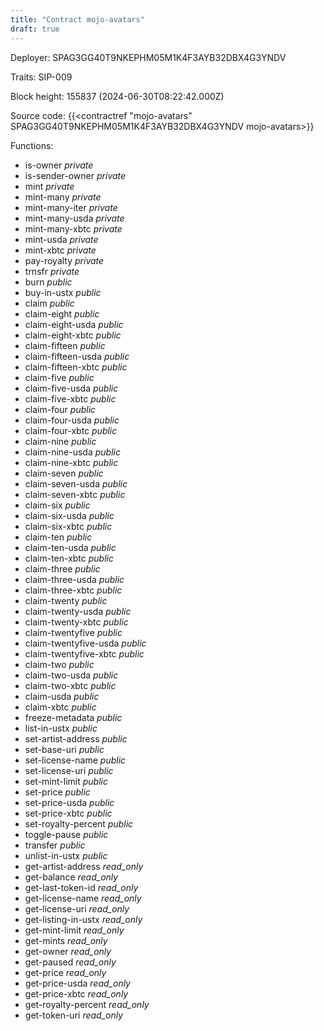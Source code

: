 ```yaml
---
title: "Contract mojo-avatars"
draft: true
---
```

Deployer: SPAG3GG40T9NKEPHM05M1K4F3AYB32DBX4G3YNDV

Traits:
SIP-009 



Block height: 155837 (2024-06-30T08:22:42.000Z)

Source code: {{<contractref "mojo-avatars" SPAG3GG40T9NKEPHM05M1K4F3AYB32DBX4G3YNDV mojo-avatars>}}

Functions:

* is-owner _private_
* is-sender-owner _private_
* mint _private_
* mint-many _private_
* mint-many-iter _private_
* mint-many-usda _private_
* mint-many-xbtc _private_
* mint-usda _private_
* mint-xbtc _private_
* pay-royalty _private_
* trnsfr _private_
* burn _public_
* buy-in-ustx _public_
* claim _public_
* claim-eight _public_
* claim-eight-usda _public_
* claim-eight-xbtc _public_
* claim-fifteen _public_
* claim-fifteen-usda _public_
* claim-fifteen-xbtc _public_
* claim-five _public_
* claim-five-usda _public_
* claim-five-xbtc _public_
* claim-four _public_
* claim-four-usda _public_
* claim-four-xbtc _public_
* claim-nine _public_
* claim-nine-usda _public_
* claim-nine-xbtc _public_
* claim-seven _public_
* claim-seven-usda _public_
* claim-seven-xbtc _public_
* claim-six _public_
* claim-six-usda _public_
* claim-six-xbtc _public_
* claim-ten _public_
* claim-ten-usda _public_
* claim-ten-xbtc _public_
* claim-three _public_
* claim-three-usda _public_
* claim-three-xbtc _public_
* claim-twenty _public_
* claim-twenty-usda _public_
* claim-twenty-xbtc _public_
* claim-twentyfive _public_
* claim-twentyfive-usda _public_
* claim-twentyfive-xbtc _public_
* claim-two _public_
* claim-two-usda _public_
* claim-two-xbtc _public_
* claim-usda _public_
* claim-xbtc _public_
* freeze-metadata _public_
* list-in-ustx _public_
* set-artist-address _public_
* set-base-uri _public_
* set-license-name _public_
* set-license-uri _public_
* set-mint-limit _public_
* set-price _public_
* set-price-usda _public_
* set-price-xbtc _public_
* set-royalty-percent _public_
* toggle-pause _public_
* transfer _public_
* unlist-in-ustx _public_
* get-artist-address _read_only_
* get-balance _read_only_
* get-last-token-id _read_only_
* get-license-name _read_only_
* get-license-uri _read_only_
* get-listing-in-ustx _read_only_
* get-mint-limit _read_only_
* get-mints _read_only_
* get-owner _read_only_
* get-paused _read_only_
* get-price _read_only_
* get-price-usda _read_only_
* get-price-xbtc _read_only_
* get-royalty-percent _read_only_
* get-token-uri _read_only_
